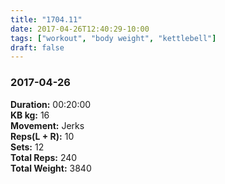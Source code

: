 ```yaml
---
title: "1704.11"
date: 2017-04-26T12:40:29-10:00
tags: ["workout", "body weight", "kettlebell"]
draft: false
---
```


### 2017-04-26

**Duration:** 00:20:00  
**KB kg:** 16  
**Movement:** Jerks  
**Reps(L + R):** 10  
**Sets:** 12  
**Total Reps:** 240  
**Total Weight:** 3840